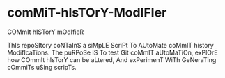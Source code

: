 # comMiT-hIsTOrY-ModIFIer
COMmIt hISTorY mOdIfieR

ThIs repoSItory coNTaInS a siMpLE ScriPt To AUtoMate coMmIT history ModifIcaTions. The puRPoSe IS To test Git coMmIT aUtoMaTiOn, exPlOrE how COmmIt hIsTorY can be aLtered, And exPerimenT WiTh GeNeraTing cOmmiTs uSing scripTs.
